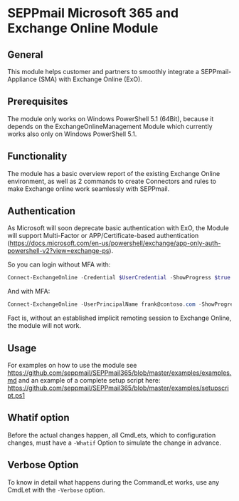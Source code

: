 # SEPPmail Microsoft 365 and Exchange Online Module

## General

This module helps customer and partners to smoothly integrate a SEPPmail-Appliance (SMA) with Exchange Online (ExO).

## Prerequisites

The module only works on Windows PowerShell 5.1 (64Bit), because it depends on the ExchangeOnlineManagement Module which currently works also only on Windows PowerShell 5.1.

## Functionality

The module has a basic overview report of the existing Exchange Online environment, as well as 2 commands to create Connectors and rules to make Exchange online work seamlessly with SEPPmail.

## Authentication

As Microsoft will soon deprecate basic authentication with ExO, the Module will support Multi-Factor or APP/Certificate-based authentication (https://docs.microsoft.com/en-us/powershell/exchange/app-only-auth-powershell-v2?view=exchange-ps).

So you can login without MFA with:

```powershell
Connect-ExchangeOnline -Credential $UserCredential -ShowProgress $true
```

And with MFA:

```powershell
Connect-ExchangeOnline -UserPrincipalName frank@contoso.com -ShowProgress $true
```

Fact is, without an established implicit remoting session to Exchange Online, the module will not work.

## Usage

For examples on how to use the module see <https://github.com/seppmail/SEPPmail365/blob/master/examples/examples.md> and an example of a complete setup script here: <https://github.com/seppmail/SEPPmail365/blob/master/examples/setupscript.ps1>

## Whatif option

Before the actual changes happen, all CmdLets, which to configuration changes, must have a `-Whatif` Option to simulate the change in advance.

## Verbose Option

To know in detail what happens during the CommandLet works, use any CmdLet with the `-Verbose` option.
